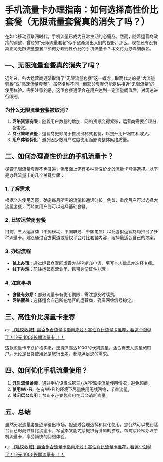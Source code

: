 # 手机流量卡办理指南：如何选择高性价比套餐（无限流量套餐真的消失了吗？）

在如今移动互联网时代，手机流量已成为日常生活的必需品。然而，随着运营商政策的调整，曾经的“无限流量套餐”似乎逐渐淡出人们的视野。那么，现在还有没有真正的无限流量套餐？如何办理高性价比的手机流量卡？本文将为您详细解答。

## 一、无限流量套餐真的消失了吗？

近年来，各大运营商逐渐取消了“无限流量套餐”这一概念，取而代之的是“大流量套餐”或“高速流量套餐”。虽然名称不同，但部分套餐仍能提供接近“无限流量”的使用体验。需要注意的是，这类套餐通常会在用户达到一定流量阈值后，对网速进行限制。

### 为什么无限流量套餐被取消？
1. **网络资源有限**：随着用户数量的增加，网络资源变得紧张，运营商需要合理分配带宽。
2. **商业策略调整**：运营商更倾向于推出阶梯式套餐，以提升用户粘性和收入。
3. **用户体验优化**：避免因少数用户过度使用而影响整体网络质量。

## 二、如何办理高性价比的手机流量卡？

尽管无限流量套餐不再普遍，但市面上仍有多种高性价比的流量卡可供选择。以下是办理流量卡的几个关键步骤：

### 1. 了解需求
根据个人使用习惯，确定每月所需的流量和通话时长。例如，重度用户可以选择大流量套餐，而轻度用户则可以选择基础套餐。

### 2. 比较运营商套餐
目前，三大运营商（中国移动、中国联通、中国电信）以及虚拟运营商均推出了多种流量卡。建议通过官方渠道或授权平台对比套餐内容，选择最适合自己的方案。

### 3. 办理流程
- **线上办理**：通过运营商官网或官方APP提交申请，填写个人信息并选择套餐。
- **线下办理**：前往运营商营业厅，携带身份证件办理。

### 4. 注意事项
- **套餐有效期**：部分流量卡有使用期限，需注意及时续费。
- **网络覆盖**：选择适合自己所在地区的运营商，确保网络信号稳定。

## 三、高性价比流量卡推荐

👉 [【建议收藏】最全聚合流量卡指南来啦！高性价比流量卡推荐，看这个就够了！19元 100G长期流量卡 ！！](https://bit.ly/Liuliangka)

这款流量卡不仅价格实惠，还提供高达100G的长期流量，适合需要大流量的用户。无论是日常使用还是旅行出差，都能满足您的需求。

## 四、如何优化手机流量使用？

1. **开启流量监控**：通过手机设置或第三方APP监控流量使用情况，避免超额。
2. **使用Wi-Fi**：在有Wi-Fi的环境下尽量使用无线网络，节省流量。
3. **关闭后台应用**：禁止不必要的应用在后台消耗流量。

## 五、总结

虽然无限流量套餐逐渐退出市场，但通过合理选择和优化使用，您仍然可以找到适合自己的高性价比流量卡。希望本文能为您提供有价值的参考，帮助您轻松办理手机流量卡，享受畅快的网络体验。

👉 [【建议收藏】最全聚合流量卡指南来啦！高性价比流量卡推荐，看这个就够了！19元 100G长期流量卡 ！！](https://bit.ly/Liuliangka)